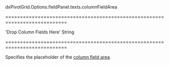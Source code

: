 <!--id-->dxPivotGrid.Options.fieldPanel.texts.columnFieldArea<!--/id-->
===========================================================================
<!--default-->'Drop Column Fields Here'<!--/default-->
<!--type-->String<!--/type-->
===========================================================================

<!--shortDescription-->
Specifies the placeholder of the [column field area](/Documentation/Guide/Widgets/PivotGrid/Visual_Elements/#Field_Panel).
<!--/shortDescription-->

<!--fullDescription-->

<!--/fullDescription-->